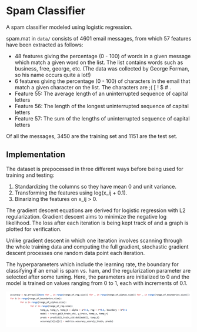 # Spam Classifier 

A spam classifier modeled using logistic regression. 

spam.mat in `data/` consists of 4601 email messages, from which 57 features have been extracted as follows:
* 48 features giving the percentage (0 - 100) of words in a given message which match a given word on the list. 
The list contains words such as business, free, george, etc. (The data was collected by George Forman, so his name occurs quite a lot!)
* 6 features giving the percentage (0 - 100) of characters in the email that match a given character on the list.
The characters are ;( [ ! $ # .
* Feature 55: The average length of an uninterrupted sequence of capital letters
* Feature 56: The length of the longest uninterrupted sequence of capital letters
* Feature 57: The sum of the lengths of uninterrupted sequence of capital letters

Of all the messages, 3450 are the training set and 1151 are the test set. 

## Implementation

The dataset is prepocessed in three different ways before being used for training and testing:
1. Standardizing the columns so they have mean 0 and unit variance.
2. Transforming the features using log(x_ij + 0.1).
3. Binarizing the features on x_ij > 0.

The gradient descent equations are derived for logistic regression with L2 regularization. Gradient descent aims to minimize the negative log likelihood. The loss after each iteration is being kept track of and a graph is plotted for verification. 

Unlike gradient descent in which one iteration involves scanning through the whole training data and computing the full gradient, stochastic gradient descent processes one random data point each iteration. 

The hyperparameters which include the learning rate, the boundary for classifying if an email is spam vs. ham, and the regularization parameter are selected after some tuning. Here, the parameters are initialized to 0 and the model is trained on values ranging from 0 to 1, each with increments of 0.1. 

![parameter_tuning](img/parameter_tuning.png)